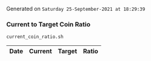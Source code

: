 Generated on `Saturday 25-September-2021 at 18:29:39`

### Current to Target Coin Ratio
`current_coin_ratio.sh`

Date|Current|Target|Ratio
---|---|---|---
